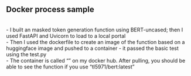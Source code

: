 ## Docker process sample
<br>
- I built an masked token generation function using BERT-uncased; then I used FastAPI and Uvicorn to load to a local portal
<br>
- Then I used the dockerfile to create an image of the function based on a huggingface image and pushed to a container - it passed the basic test using the test.py
<br>
- The container is called “” on my docker hub. After pulling, you should be able to see the function if you use “tl5971/bert:latest”
